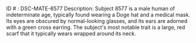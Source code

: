 ID # : DSC-MATE-8577
Description: Subject 8577 is a male human of indeterminate age, typically found wearing a Doge hat and a medical mask. Its eyes are obscured by normal-looking glasses, and its ears are adorned with a green cross earring. The subject's most notable trait is a large, red scarf that it typically wears wrapped around its neck.